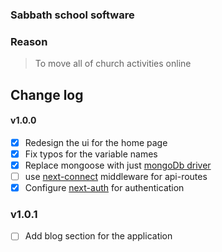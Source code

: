 ### Sabbath school software

### Reason

> To move all of church activities online

## Change log

#### v1.0.0

-   [x] Redesign the ui for the home page
-   [x] Fix typos for the variable names
-   [x] Replace mongoose with just [mongoDb driver](https://www.npmjs.com/package/mongodb)
-   [ ] use [next-connect](https://www.npmjs.com/package/next-connect) middleware for api-routes
-   [x] Configure [next-auth](https://next-auth.js.org/providers/credentials#example-code) for authentication

### v1.0.1

-   [ ] Add blog section for the application
